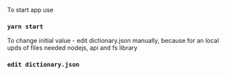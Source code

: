 To start app use

### `yarn start`

To change initial value - edit dictionary.json manually, because for an local upds of files needed nodejs, api and fs library

### `edit dictionary.json`
